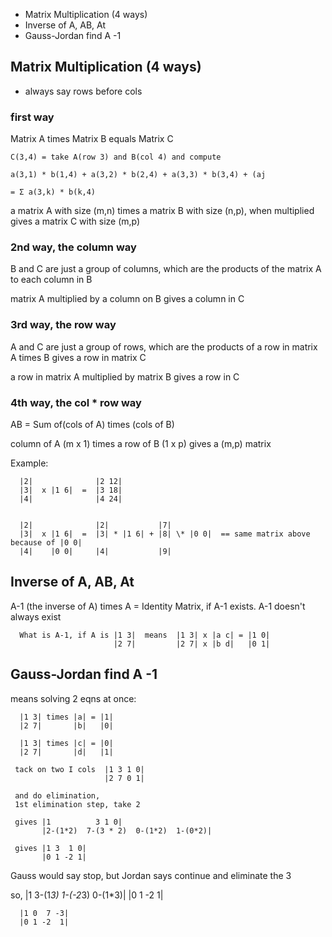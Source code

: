 - Matrix Multiplication (4 ways)
- Inverse of A, AB, At
- Gauss-Jordan find A -1

##  Matrix Multiplication (4 ways)

- always say rows before cols

### first way

Matrix A times Matrix B equals Matrix C

    C(3,4) = take A(row 3) and B(col 4) and compute

    a(3,1) * b(1,4) + a(3,2) * b(2,4) + a(3,3) * b(3,4) + (aj

    = Σ a(3,k) * b(k,4)

a matrix A with size (m,n) times a matrix B with size (n,p), when multiplied gives a matrix C with size (m,p)

### 2nd way, the column way

B and C are just a group of columns, which are the products of the matrix A to each column in B

matrix A multiplied by a column on B gives a column in C

### 3rd way, the row way

A and C are just a group of rows, which are the products of a row in matrix A times B gives a row in matrix C

a row in matrix A multiplied by matrix B gives a row  in C

### 4th way, the col * row way

AB = Sum of(cols of A) times (cols of B)

column of A (m x 1) times a row of B (1 x p) gives a (m,p) matrix

Example:

      |2|              |2 12|
      |3|  x |1 6|  =  |3 18|
      |4|              |4 24|


      |2|              |2|           |7|
      |3|  x |1 6|  =  |3| * |1 6| + |8| \* |0 0|  == same matrix above because of |0 0|
      |4|    |0 0|     |4|           |9|




## Inverse of A, AB, At

A-1 (the inverse of A) times A = Identity Matrix, if A-1 exists.  A-1 doesn't always exist

      What is A-1, if A is |1 3|  means  |1 3| x |a c| = |1 0|
                           |2 7|         |2 7| x |b d|   |0 1|

## Gauss-Jordan find A -1

means solving 2 eqns at once:

      |1 3| times |a| = |1|
      |2 7|       |b|   |0|  
                           
      |1 3| times |c| = |0|
      |2 7|       |d|   |1|

     tack on two I cols  |1 3 1 0|
                         |2 7 0 1|

     and do elimination,
     1st elimination step, take 2

     gives |1          3 1 0|
           |2-(1*2)  7-(3 * 2)  0-(1*2)  1-(0*2)|

     gives |1 3  1 0|
           |0 1 -2 1|


Gauss would say stop, but Jordan says continue and eliminate the 3

so, 
      |1 3-(1*3) 1-(-2*3) 0-(1*3)|
      |0 1            -2        1|

      |1 0  7 -3|
      |0 1 -2  1|
